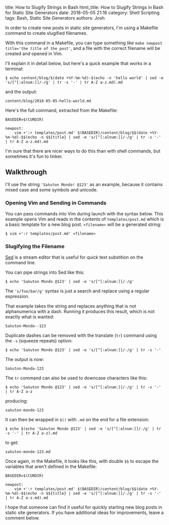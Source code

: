 title: How to Slugify Strings in Bash
html_title: How to Slugify Strings in Bash for Static Site Generators
date: 2018-05-05 21:16
category: Shell Scripting
tags: Bash, Static Site Generators
authors: Josh

In order to create new posts in static site generators, I'm using a Makefile command to create slugified filenames.

With this command in a Makefile, you can type something like `make newpost title='the title of the post'`, and a file with the correct filename will be created and opened in Vim.

I'll explain it in detail below, but here's a quick example that works in a terminal:

```text
$ echo content/blog/$(date +%Y-%m-%d)-$(echo -n 'hello world' | sed -e 's/[^[:alnum:]]/-/g' | tr -s '-' | tr A-Z a-z.md).md
```

and the output:

```text
content/blog/2018-05-05-hello-world.md
```

Here's the full command, extracted from the Makefile:

```
BASEDIR=$(CURDIR)

newpost:
	vim +':r templates/post.md' $(BASEDIR)/content/blog/$$(date +%Y-%m-%d)-$$(echo -n $${title} | sed -e 's/[^[:alnum:]]/-/g' | tr -s '-' | tr A-Z a-z.md).md
```

I'm sure that there are nicer ways to do this than with shell commands, but sometimes it's fun to tinker.

## Walkthrough

I'll use the string `'Saλuton Mondo! @123'` as an example, because it contains mixed case and some symbols and unicode.

### Opening Vim and Sending in Commands

You can pass commands into Vim during launch with the syntax below. This example opens Vim and reads in the contents of `templates/post.md` which is a basic template for a new blog post. `<filename>` will be a generated string:

```text
$ vim +':r templates/post.md' <filename>
```

### Slugifying the Filename

[Sed](https://www.gnu.org/software/sed/manual/sed.html) is a stream editor that is useful for quick text substition on the command line.

You can pipe strings into Sed like this:

```text
$ echo 'Saλuton Mondo @123' | sed -e 's/[^[:alnum:]]/-/g'
```

The `'s/foo/bar/g'` syntax is just a search and replace using a regular expression.

That example takes the string and replaces anything that is not alphanumerica with a dash. Running it produces this result, which is not exactly what is wanted:

```text
Saλuton-Mondo--123
```

Duplicate dashes can be removed with the translate (`tr`) command using the `-s` (squeeze repeats) option:

```text
$ echo 'Saλuton Mondo @123' | sed -e 's/[^[:alnum:]]/-/g' | tr -s '-'
```

The output is now:

```text
Saλuton-Mondo-123
```

The `tr` command can also be used to downcase characters like this:

```text
$ echo 'Saλuton Mondo @123' | sed -e 's/[^[:alnum:]]/-/g' | tr -s '-' | tr A-Z a-z
```

producing:

```text
saλuton-mondo-123
```

It can then be wrapped in `$()` with `.md` on the end for a file extension:

```text
$ echo $(echo 'Saλuton Mondo @123' | sed -e 's/[^[:alnum:]]/-/g' | tr -s '-' | tr A-Z a-z).md
```

to get:

```text
saλuton-mondo-123.md
```

Once again, in the Makefile, it looks like this, with double `$$` to escape the variables that aren't defined in the Makefile:

```
BASEDIR=$(CURDIR)

newpost:
	vim +':r templates/post.md' $(BASEDIR)/content/blog/$$(date +%Y-%m-%d)-$$(echo -n $${title} | sed -e 's/[^[:alnum:]]/-/g' | tr -s '-' | tr A-Z a-z.md).md
```

I hope that someone can find it useful for quickly starting new blog posts in static site generators. If you have additional ideas for improvements, leave a comment below.
